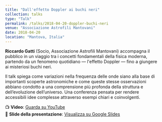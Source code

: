 ```yaml
---
title: "Dall'effetto Doppler ai buchi neri"
collection: talks
type: "Talk"
permalink: /talks/2018-04-20-doppler-buchi-neri
venue: "Associazione Astrofili Mantovani"
date: 2018-04-20
location: "Mantova, Italia"
---
```

**Riccardo Gatti** (Socio, Associazione Astrofili Mantovani) accompagna il pubblico in un viaggio tra i concetti fondamentali della fisica moderna, partendo da un fenomeno quotidiano — l'effetto Doppler — fino a giungere ai misteriosi buchi neri.

Il talk spiega come variazioni nella frequenza delle onde siano alla base di importanti scoperte astronomiche e come queste stesse osservazioni abbiano condotto a una comprensione più profonda della struttura e dell’evoluzione dell’universo. Una conferenza pensata per rendere accessibili idee complesse attraverso esempi chiari e coinvolgenti.

📺 **Video**: [Guarda su YouTube](https://www.youtube.com/watch?v=_kMhOes90vw)  
📑 **Slide della presentazione**: [Visualizza su Google Slides](https://docs.google.com/presentation/d/12HSDGetR3llGfHYdqqxO6pUvUdKpFKod3iBk2cpR0Tg/edit?slide=id.p1#slide=id.p1)
